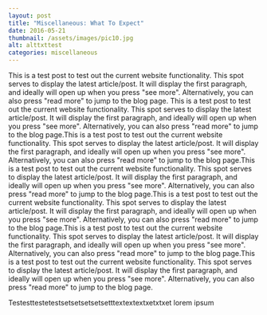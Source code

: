 ```yaml
---
layout: post
title: "Miscellaneous: What To Expect"
date: 2016-05-21
thumbnail: /assets/images/pic10.jpg
alt: alttxttest
categories: miscellaneous
---
```


This is a test post to test out the current website functionality. This spot serves to display the latest article/post. It will display the first paragraph, and ideally will open up when you press "see more". Alternatively, you can also press "read more" to jump to the blog page. This is a test post to test out the current website functionality. This spot serves to display the latest article/post. It will display the first paragraph, and ideally will open up when you press "see more". Alternatively, you can also press "read more" to jump to the blog page.This is a test post to test out the current website functionality. This spot serves to display the latest article/post. It will display the first paragraph, and ideally will open up when you press "see more". Alternatively, you can also press "read more" to jump to the blog page.This is a test post to test out the current website functionality. This spot serves to display the latest article/post. It will display the first paragraph, and ideally will open up when you press "see more". Alternatively, you can also press "read more" to jump to the blog page.This is a test post to test out the current website functionality. This spot serves to display the latest article/post. It will display the first paragraph, and ideally will open up when you press "see more". Alternatively, you can also press "read more" to jump to the blog page.This is a test post to test out the current website functionality. This spot serves to display the latest article/post. It will display the first paragraph, and ideally will open up when you press "see more". Alternatively, you can also press "read more" to jump to the blog page.This is a test post to test out the current website functionality. This spot serves to display the latest article/post. It will display the first paragraph, and ideally will open up when you press "see more". Alternatively, you can also press "read more" to jump to the blog page.

Testesttestetestsetsetsetsetsetttextextextxetxtxet lorem ipsum

